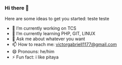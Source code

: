 ### Hi there 👋 

Here are some ideas to get you started:
teste teste
- 🔭 I’m currently working on TCS
- 🌱 I’m currently learning PHP, GIT, LINUX
- 💬 Ask me about whatever you want
- 📫 How to reach me: victorgabriell1177@gmail.com
- 😄 Pronouns: he/him
- ⚡ Fun fact: i like pitaya

